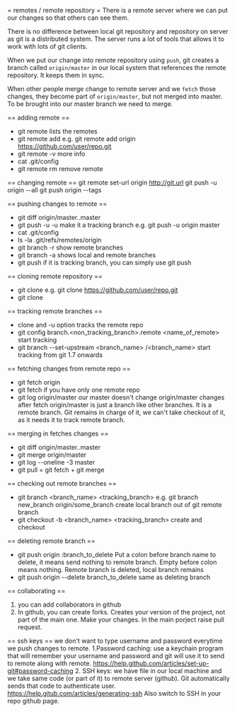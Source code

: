 = remotes / remote repository =
There is a remote server where we can put our changes so that others can see them.

There is no difference between local git repository and repository on server as git is a distributed system. The server runs a lot of tools that allows it to work with lots of git clients.

When we put our change into remote repository using `push`, git creates a branch called `origin/master` in our local system that references the remote repository. It keeps them in sync.

When other people merge change to remote server and we `fetch` those changes, they become part of `origin/master`, but not merged into master. To be brought into our master branch we need to merge.

== adding remote ==
* git remote
lists the remotes
* git remote add <alias> <url>
e.g. git remote add origin https://github.com/user/repo.git
* git remote -v
more info
* cat .git/config
* git remote rm <alias>
remove remote

== changing remote ==
git remote set-url origin http://git.url
git push -u origin --all
git push origin --tags

== pushing changes to remote ==
* git diff origin/master..master
* git push -u <alias> <branch>
-u make it a tracking branch
e.g. git push -u origin master
* cat .git/config
* ls -la .git/refs/remotes/origin
* git branch -r
show remote branches
* git branch -a
shows local and remote branches
* git push
if it is tracking branch, you can simply use git push

== cloning remote repository ==
* git clone <url>
e.g. git clone https://github.com/user/repo.git
* git clone <url> <directory>

== tracking remote branches ==
* clone and -u option tracks the remote repo
* git config branch.<non_tracking_branch>.remote <name_of_remote>
start tracking
* git branch --set-upstream <branch_name> <alias>/<branch_name>
start tracking from git 1.7 onwards

== fetching changes from remote repo ==
* git fetch origin
* git fetch
if you have only one remote repo
* git log origin/master
our master doesn't change
origin/master changes after fetch
origin/master is just a branch like other branches. It is a remote branch. Git remains in charge of it, we can't take checkout of it, as it needs it to track remote branch.

== merging in fetches changes ==
* git diff origin/master..master
* git merge origin/master
* git log --oneline -3 master
* git pull = git fetch + git merge

== checking out remote branches ==
* git branch <branch_name> <tracking_branch>
e.g. git branch new_branch origin/some_branch
create local branch out of git remote branch
* git checkout -b <branch_name> <tracking_branch>
create and checkout

== deleting remote branch ==
* git push origin :branch_to_delete
Put a colon before branch name to delete, it means send nothing to remote branch. Empty before colon means nothing.
Remote branch is deleted, local branch remains
* git push origin --delete branch_to_delete
same as deleting branch


== collaborating ==
1. you can add collaborators in github
2. In github, you can create forks. Creates your version of the project, not part of the main one. Make your changes. In the main porject raise pull request.

== ssh keys ==
we don't want to type username and password everytime we push changes to remote.
1.Password caching: use a keychain program that will remember your username and password and git will use it to send to remote along with remote.
https://help.github.com/articles/set-up-git#password-caching
2. SSH keys: we have file in our local machine and we take same code (or part of it) to remote server (github). Git automatically sends that code to authenticate user.
https://help.gitub.com/articles/generating-ssh
Also switch to SSH in your repo github page.
